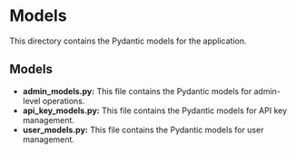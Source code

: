 # Models

This directory contains the Pydantic models for the application.

## Models

- **admin_models.py:** This file contains the Pydantic models for admin-level operations.
- **api_key_models.py:** This file contains the Pydantic models for API key management.
- **user_models.py:** This file contains the Pydantic models for user management.
